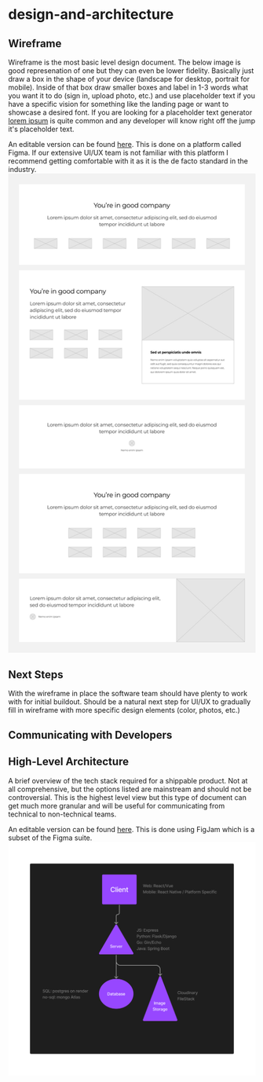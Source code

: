 # design-and-architecture

## Wireframe

Wireframe is the most basic level design document. The below image is good represenation of one but they can even be lower fidelity. Basically just draw a box in the shape of your device (landscape for desktop, portrait for mobile). Inside of that box draw smaller boxes and label in 1-3 words what you want it to do (sign in, upload photo, etc.) and use placeholder text if you have a specific vision for something like the landing page or want to showcase a desired font. If you are looking for a placeholder text generator [lorem ipsum](https://loremipsum.io/generator/?n=5&t=w) is quite common and any developer will know right off the jump it's placeholder text.

An editable version can be found [here](https://www.figma.com/file/lifDx53mlEwDzNZZTjZRsU/Wireframing-in-Figma?type=design&node-id=0%3A1&mode=design&t=bVBbNJ8kmxtbxtak-1). This is done on a platform called Figma. If our extensive UI/UX team is not familiar with this platform I recommend getting comfortable with it as it is the de facto standard in the industry.
![Sample WireFrame](./images/Testimonials.png)

## Next Steps

With the wireframe in place the software team should have plenty to work with for initial buildout. Should be a natural next step for UI/UX to gradually fill in wireframe with more specific design elements (color, photos, etc.)

## Communicating with Developers


## High-Level Architecture

A brief overview of the tech stack required for a shippable product. Not at all comprehensive, but the options listed are mainstream and should not be controversial. This is the highest level view but this type of document can get much more granular and will be useful for communicating from technical to non-technical teams.

An editable version can be found [here](https://www.figma.com/file/ljNscVxfe4sbhuIGMfOSSx/Architecture?type=whiteboard&node-id=3%3A185&t=bVBbNJ8kmxtbxtak-1). This is done using FigJam which is a subset of the Figma suite.
![Basic understanding of MVP tech stack](./images/Architecture.png)
